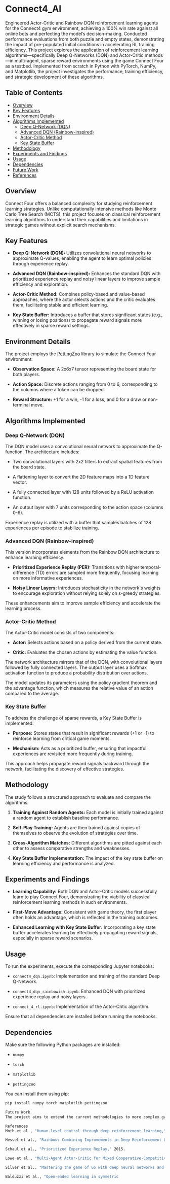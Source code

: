 # Connect4_AI
Engineered Actor-Critic and Rainbow DQN reinforcement learning agents for the Connect4 gym environment,
achieving a 100% win rate against all online bots and perfecting the model’s decision-making. Conducted
performance evaluations from both puzzle and empty states, demonstrating the impact of pre-populated initial
conditions in accelerating RL training efficiency.
This project explores the application of reinforcement learning algorithms—specifically Deep Q-Networks (DQN) and Actor-Critic methods—in multi-agent, sparse reward environments using the game Connect Four as a testbed. Implemented from scratch in Python with PyTorch, NumPy, and Matplotlib, the project investigates the performance, training efficiency, and strategic development of these algorithms. 

## Table of Contents

- [Overview](#overview)
- [Key Features](#key-features)
- [Environment Details](#environment-details)
- [Algorithms Implemented](#algorithms-implemented)
  - [Deep Q-Network (DQN)](#deep-q-network-dqn)
  - [Advanced DQN (Rainbow-inspired)](#advanced-dqn-rainbow-inspired)
  - [Actor-Critic Method](#actor-critic-method)
  - [Key State Buffer](#key-state-buffer)
- [Methodology](#methodology)
- [Experiments and Findings](#experiments-and-findings)
- [Usage](#usage)
- [Dependencies](#dependencies)
- [Future Work](#future-work)
- [References](#references)

## Overview

Connect Four offers a balanced complexity for studying reinforcement learning strategies. Unlike computationally intensive methods like Monte Carlo Tree Search (MCTS), this project focuses on classical reinforcement learning algorithms to understand their capabilities and limitations in strategic games without explicit search mechanisms.

## Key Features

- **Deep Q-Network (DQN):** Utilizes convolutional neural networks to approximate Q-values, enabling the agent to learn optimal policies through experience replay.

- **Advanced DQN (Rainbow-inspired):** Enhances the standard DQN with prioritized experience replay and noisy linear layers to improve sample efficiency and exploration.

- **Actor-Critic Method:** Combines policy-based and value-based approaches, where the actor selects actions and the critic evaluates them, facilitating stable and efficient learning.

- **Key State Buffer:** Introduces a buffer that stores significant states (e.g., winning or losing positions) to propagate reward signals more effectively in sparse reward settings.

## Environment Details

The project employs the [PettingZoo](https://www.pettingzoo.ml/) library to simulate the Connect Four environment:

- **Observation Space:** A 2x6x7 tensor representing the board state for both players.

- **Action Space:** Discrete actions ranging from 0 to 6, corresponding to the columns where a token can be dropped.

- **Reward Structure:** +1 for a win, -1 for a loss, and 0 for a draw or non-terminal move.

## Algorithms Implemented

### Deep Q-Network (DQN)

The DQN model uses a convolutional neural network to approximate the Q-function. The architecture includes:

- Two convolutional layers with 2x2 filters to extract spatial features from the board state.

- A flattening layer to convert the 2D feature maps into a 1D feature vector.

- A fully connected layer with 128 units followed by a ReLU activation function.

- An output layer with 7 units corresponding to the action space (columns 0-6).

Experience replay is utilized with a buffer that samples batches of 128 experiences per episode to stabilize training.

### Advanced DQN (Rainbow-inspired)

This version incorporates elements from the Rainbow DQN architecture to enhance learning efficiency:

- **Prioritized Experience Replay (PER):** Transitions with higher temporal-difference (TD) errors are sampled more frequently, focusing learning on more informative experiences.

- **Noisy Linear Layers:** Introduces stochasticity in the network's weights to encourage exploration without relying solely on ε-greedy strategies.

These enhancements aim to improve sample efficiency and accelerate the learning process.

### Actor-Critic Method

The Actor-Critic model consists of two components:

- **Actor:** Selects actions based on a policy derived from the current state.

- **Critic:** Evaluates the chosen actions by estimating the value function.

The network architecture mirrors that of the DQN, with convolutional layers followed by fully connected layers. The output layer uses a Softmax activation function to produce a probability distribution over actions.

The model updates its parameters using the policy gradient theorem and the advantage function, which measures the relative value of an action compared to the average.

### Key State Buffer

To address the challenge of sparse rewards, a Key State Buffer is implemented:

- **Purpose:** Stores states that result in significant rewards (+1 or -1) to reinforce learning from critical game moments.

- **Mechanism:** Acts as a prioritized buffer, ensuring that impactful experiences are revisited more frequently during training.

This approach helps propagate reward signals backward through the network, facilitating the discovery of effective strategies.

## Methodology

The study follows a structured approach to evaluate and compare the algorithms:

1. **Training Against Random Agents:** Each model is initially trained against a random agent to establish baseline performance.

2. **Self-Play Training:** Agents are then trained against copies of themselves to observe the evolution of strategies over time.

3. **Cross-Algorithm Matches:** Different algorithms are pitted against each other to assess comparative strengths and weaknesses.

4. **Key State Buffer Implementation:** The impact of the key state buffer on learning efficiency and performance is analyzed.

## Experiments and Findings

- **Learning Capability:** Both DQN and Actor-Critic models successfully learn to play Connect Four, demonstrating the viability of classical reinforcement learning methods in such environments.

- **First-Move Advantage:** Consistent with game theory, the first player often holds an advantage, which is reflected in the training outcomes.

- **Enhanced Learning with Key State Buffer:** Incorporating a key state buffer accelerates learning by effectively propagating reward signals, especially in sparse reward scenarios.

## Usage

To run the experiments, execute the corresponding Jupyter notebooks:

- `connect4_dqn.ipynb`: Implementation and training of the standard Deep Q-Network.

- `connect4_dqn_rainbowish.ipynb`: Enhanced DQN with prioritized experience replay and noisy layers.

- `connect_4_rl.ipynb`: Implementation of the Actor-Critic algorithm.

Ensure that all dependencies are installed before running the notebooks.

## Dependencies

Make sure the following Python packages are installed:

- `numpy`

- `torch`

- `matplotlib`

- `pettingzoo`

You can install them using pip:

```bash
pip install numpy torch matplotlib pettingzoo

Future Work
The project aims to extend the current methodologies to more complex games like chess, requiring additional computational resources and potentially more sophisticated algorithms to handle increased complexity and sparser rewards.

References
Mnih et al., "Human-level control through deep reinforcement learning," Nature, 2015.

Hessel et al., "Rainbow: Combining Improvements in Deep Reinforcement Learning," 2018.

Schaul et al., "Prioritized Experience Replay," 2015.

Lowe et al., "Multi-Agent Actor-Critic for Mixed Cooperative-Competitive Environments," 2017.

Silver et al., "Mastering the game of Go with deep neural networks and tree search," Nature, 2016.

Balduzzi et al., "Open-ended learning in symmetric
